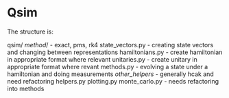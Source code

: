 # Qsim

The structure is:

qsim/
	*method*/ - exact, pms, rk4
		state_vectors.py - creating state vectors and changing between representations
		hamiltonians.py - create hamiltonian in appropriate format where relevant
		unitaries.py - create unitary in appropriate format where revant
		methods.py - evolving a state under a hamiltonian and doing measurements
		*other_helpers* - generally hcak and need refactoring
	helpers.py
	plotting.py
	monte_carlo.py - needs refactoring into methods
